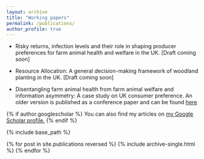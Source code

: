 ```yaml
---
layout: archive
title: "Working papers"
permalink: /publications/
author_profile: true
---
```



* Risky returns, infection levels and their role in shaping producer preferences for farm animal
health and welfare in the UK. [Draft coming soon]

* Resource Allocation: A general decision-making framework of woodland planting in the UK. [Draft coming soon]

* Disentangling farm animal health from farm animal welfare and information asymmetry: A case study on UK consumer preference.
  An older version is published as a conference paper and can be found [here](https://econpapers.repec.org/paper/agsaesc21/312057.htm)
  


{% if author.googlescholar %}
  You can also find my articles on <u><a href="{{author.googlescholar}}">my Google Scholar profile</a>.</u>
{% endif %}

{% include base_path %}

{% for post in site.publications reversed %}
  {% include archive-single.html %}
{% endfor %}
